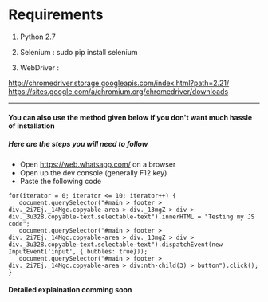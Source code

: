 # Requirements


1) Python 2.7

2) Selenium : sudo pip install selenium

3) WebDriver : 

http://chromedriver.storage.googleapis.com/index.html?path=2.21/
https://sites.google.com/a/chromium.org/chromedriver/downloads



------------------------

#### You can also use the method given below if you don't want much hassle of installation


##### Here are the steps you will need to follow

 - Open https://web.whatsapp.com/ on a browser
 - Open up the dev console (generally F12 key)
 - Paste the following code

 ```
 for(iterator = 0; iterator <= 10; iterator++) {
 	document.querySelector("#main > footer > div._2i7Ej._14Mgc.copyable-area > div._13mgZ > div > div._3u328.copyable-text.selectable-text").innerHTML = "Testing my JS code";
 	document.querySelector("#main > footer > div._2i7Ej._14Mgc.copyable-area > div._13mgZ > div > div._3u328.copyable-text.selectable-text").dispatchEvent(new InputEvent('input', { bubbles: true}));
 	document.querySelector("#main > footer > div._2i7Ej._14Mgc.copyable-area > div:nth-child(3) > button").click();
 }
```

#### Detailed explaination comming soon